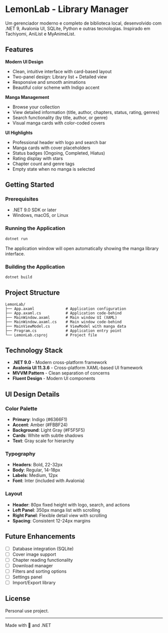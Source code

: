 # LemonLab - Library Manager

Um gerenciador moderno e completo de biblioteca local, desenvolvido com .NET 9, Avalonia UI, SQLite, Python e outras tecnologias. Inspirado em Tachiyomi, AniList e MyAnimeList.

## Features

 **Modern UI Design**
- Clean, intuitive interface with card-based layout
- Two-panel design: Library list + Detailed view
- Responsive and smooth animations
- Beautiful color scheme with Indigo accent

 **Manga Management**
- Browse your collection
- View detailed information (title, author, chapters, status, rating, genres)
- Search functionality (by title, author, or genre)
- Visual manga cards with color-coded covers

 **UI Highlights**
- Professional header with logo and search bar
- Manga cards with cover placeholders
- Status badges (Ongoing, Completed, Hiatus)
- Rating display with stars
- Chapter count and genre tags
- Empty state when no manga is selected

## Getting Started

### Prerequisites
- .NET 9.0 SDK or later
- Windows, macOS, or Linux

### Running the Application

```bash
dotnet run
```

The application window will open automatically showing the manga library interface.

### Building the Application

```bash
dotnet build
```

## Project Structure

```
LemonLab/
├── App.axaml              # Application configuration
├── App.axaml.cs           # Application code-behind
├── MainWindow.axaml       # Main window UI (XAML)
├── MainWindow.axaml.cs    # Main window code-behind
├── MainViewModel.cs       # ViewModel with manga data
├── Program.cs             # Application entry point
└── LemonLab.csproj        # Project file
```

## Technology Stack

- **.NET 9.0** - Modern cross-platform framework
- **Avalonia UI 11.3.6** - Cross-platform XAML-based UI framework
- **MVVM Pattern** - Clean separation of concerns
- **Fluent Design** - Modern UI components

## UI Design Details

### Color Palette
- **Primary**: Indigo (#6366F1)
- **Accent**: Amber (#FBBF24)
- **Background**: Light Gray (#F5F5F5)
- **Cards**: White with subtle shadows
- **Text**: Gray scale for hierarchy

### Typography
- **Headers**: Bold, 22-32px
- **Body**: Regular, 14-18px
- **Labels**: Medium, 12px
- **Font**: Inter (included with Avalonia)

### Layout
- **Header**: 80px fixed height with logo, search, and actions
- **Left Panel**: 350px manga list with scrolling
- **Right Panel**: Flexible detail view with scrolling
- **Spacing**: Consistent 12-24px margins

## Future Enhancements

- [ ] Database integration (SQLite)
- [ ] Cover image support
- [ ] Chapter reading functionality
- [ ] Download manager
- [ ] Filters and sorting options
- [ ] Settings panel
- [ ] Import/Export library

## License

Personal use project.


---

Made with 🍋 and .NET
